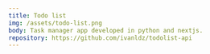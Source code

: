 ```yaml
---
title: Todo list
img: /assets/todo-list.png
body: Task manager app developed in python and nextjs.
repository: https://github.com/ivanldz/todolist-api
---
```

